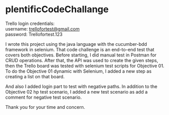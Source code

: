 # plentificCodeChallange

Trello login credentials:   
username: trellofortest@gmail.com     
password: Trellofortest.123

I wrote this project using the java language with the cucumber-bdd framework in selenium. That code challenge is an end-to-end test that covers both objectives. Before starting, I did manual test in Postman for CRUD operations. After that, the API was used to create the given steps, then the Trello board was tested with selenium test scripts for Objective 01. To do the Objective 01 dynamic with Selenium, I added a new step as creating a list on that board.

And also I added login part to test with negative paths. In addition to the Objective 02 hp test scenario, I added a new test scenario as add a comment for negative test scenario. 

Thank you for your time and concern.

